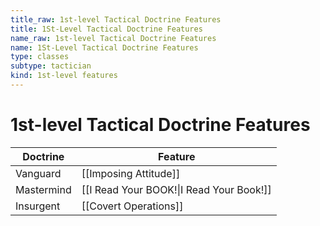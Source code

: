 ```yaml
---
title_raw: 1st-level Tactical Doctrine Features
title: 1St-Level Tactical Doctrine Features
name_raw: 1st-level Tactical Doctrine Features
name: 1St-Level Tactical Doctrine Features
type: classes
subtype: tactician
kind: 1st-level features
---
```


# 1st-level Tactical Doctrine Features

| Doctrine   | Feature                                  |
| ---------- | ---------------------------------------- |
| Vanguard   | [[Imposing Attitude]]                    |
| Mastermind | [[I Read Your BOOK!\|I Read Your Book!]] |
| Insurgent  | [[Covert Operations]]                    |
